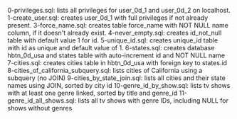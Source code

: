 0-privileges.sql: lists all privileges for user_0d_1 and user_0d_2 on localhost.
1-create_user.sql: creates user_0d_1 with full privileges if not already present.
3-force_name.sql: creates table force_name with NOT NULL name column, if it doesn't already exist.
4-never_empty.sql: creates id_not_null table with default value 1 for id.
5-unique_id.sql: creates unique_id table with id as unique and default value of 1.
6-states.sql: creates database hbtn_0d_usa and states table with auto-increment id and NOT NULL name
7-cities.sql: creates cities table in hbtn_0d_usa with foreign key to states.id
8-cities_of_california_subquery.sql: lists cities of California using a subquery (no JOIN)
9-cities_by_state_join.sql: lists all cities and their state names using JOIN, sorted by city id
10-genre_id_by_show.sql: lists tv shows with at least one genre linked, sorted by title and genre_id
11-genre_id_all_shows.sql: lists all tv shows with genre IDs, including NULL for shows without genres
